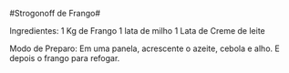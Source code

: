 #Strogonoff de Frango#

Ingredientes:
1 Kg de Frango
1 lata de milho
1 Lata de Creme de leite

Modo de Preparo:
Em uma panela, acrescente o azeite, cebola e alho. E depois o frango para refogar.
